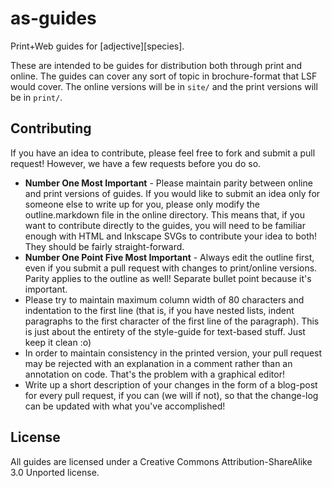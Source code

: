 as-guides
==========

Print+Web guides for \[adjective\]\[species\].

These are intended to be guides for distribution both through print and online.
The guides can cover any sort of topic in brochure-format that LSF would cover.
The online versions will be in <code>site/</code> and the print versions will be
in <code>print/</code>.

## Contributing

If you have an idea to contribute, please feel free to fork and submit a pull
request!  However, we have a few requests before you do so.

* **Number One Most Important** - Please maintain parity between online and
  print versions of guides.  If you would like to submit an idea only for
  someone else to write up for you, please only modify the outline.markdown file
  in the online directory.  This means that, if you want to contribute directly
  to the guides, you will need to be familiar enough with HTML and Inkscape SVGs
  to contribute your idea to both!  They should be fairly straight-forward.
* **Number One Point Five Most Important** - Always edit the outline first, even
  if you submit a pull request with changes to print/online versions.  Parity
  applies to the outline as well! Separate bullet point because it's important.
* Please try to maintain maximum column width of 80 characters and indentation
  to the first line (that is, if you have nested lists, indent paragraphs to the
  first character of the first line of the paragraph).  This is just about the
  entirety of the style-guide for text-based stuff.  Just keep it clean :o)
* In order to maintain consistency in the printed version, your pull request may
  be rejected with an explanation in a comment rather than an annotation on
  code.  That's the problem with a graphical editor!
* Write up a short description of your changes in the form of a blog-post for
  every pull request, if you can (we will if not), so that the change-log can be
  updated with what you've accomplished!

## License

All guides are licensed under a Creative Commons Attribution-ShareAlike 3.0
Unported license.
